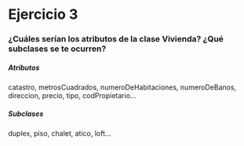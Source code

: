 ﻿# Ejercicio 3

### ¿Cuáles serían los atributos de la clase Vivienda? ¿Qué subclases se te ocurren?

##### Atributos
catastro, metrosCuadrados, numeroDeHabitaciones, numeroDeBanos, direccion, precio, tipo, codPropietario...

##### Subclases
duplex, piso, chalet, atico, loft...